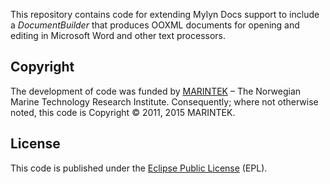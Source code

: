 This repository contains code for extending Mylyn Docs support to include a *DocumentBuilder* that produces OOXML documents for opening and editing in Microsoft Word and other text processors.

Copyright
---------
The development of code was funded by [MARINTEK](http://www.sintef.no/Home/MARINTEK/) – The Norwegian Marine Technology Research Institute. Consequently; where not otherwise noted, this code is Copyright © 2011, 2015 MARINTEK.

License
-------
This code is published under the [Eclipse Public License](http://www.eclipse.org/legal/epl-v10.html) (EPL).